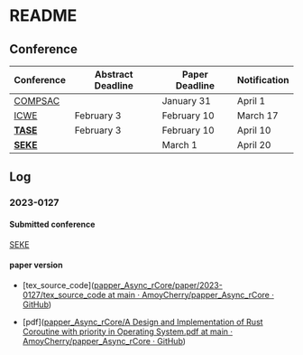 # README

## Conference

| Conference                                                                | Abstract Deadline | Paper Deadline | Notification |
| ------------------------------------------------------------------------- | ----------------- | -------------- | ------------ |
| [COMPSAC](https://ieeecompsac.computer.org/2023/information-for-authors/) |                   | January 31     | April 1      |
| [ICWE](https://icwe2023.webengineering.org/important-dates/)              | February 3        | February 10    | March 17     |
| [**TASE**](https://bristolpl.github.io/tase2023/dates.html)               | February 3        | February 10    | April 10     |
| [**SEKE**](http://ksiresearch.org/seke/seke23.html)                       |                   | March 1        | April 20     |

## Log

### 2023-0127

#### Submitted conference

[SEKE](http://ksiresearch.org/seke/seke23.html)

#### paper version

- [tex_source_code]([papper_Async_rCore/paper/2023-0127/tex_source_code at main · AmoyCherry/papper_Async_rCore · GitHub](https://github.com/AmoyCherry/papper_Async_rCore/tree/main/paper/2023-0127/tex_source_code))

- [pdf]([papper_Async_rCore/A Design and Implementation of Rust Coroutine with priority in Operating System.pdf at main · AmoyCherry/papper_Async_rCore · GitHub](https://github.com/AmoyCherry/papper_Async_rCore/blob/main/paper/2023-0127/A%20Design%20and%20Implementation%20of%20Rust%20Coroutine%20with%20priority%20in%20Operating%20System.pdf))


